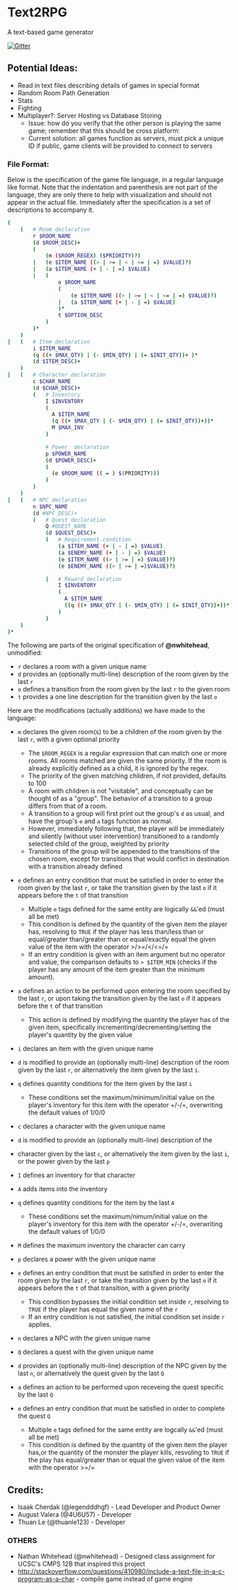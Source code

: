 # Text2RPG

A text-based game generator

[![Gitter](https://badges.gitter.im/legendddhgf_Text2RPG/Lobby.svg)](https://gitter.im/legendddhgf_Text2RPG/Lobby?utm_source=badge&utm_medium=badge&utm_campaign=pr-badge)

## Potential Ideas:

- Read in text files describing details of games in special format
- Random Room Path Generation
- Stats
- Fighting
- Multiplayer?: Server Hosting vs Database Storing
    - Issue: how do you verify that the other person is playing the same game; remember that this should be cross platform:
    - Current solution: all games function as servers, must pick a unique ID if public, game clients will be provided to connect to servers

### File Format:

Below is the specification of the game file language, in a regular language like format. Note that the indentation and parenthesis are not part of the language, they are only there to help with visualization and should not appear in the actual file. Immediately after the specification is a set of descriptions to accompany it.

```sh
(
    (   # Room declaration
        r $ROOM_NAME
        (d $ROOM_DESC)+
        (
            (m ($ROOM_REGEX) ($PRIORITY)?)
        |   (e $ITEM_NAME ((> | >= | < | <= | =) $VALUE)?)
        |   (a $ITEM_NAME (+ | - | =) $VALUE)
        |   (
                o $ROOM_NAME
				(
					(e $ITEM_NAME ((> | >= | < | <= | =) $VALUE)?)
				|	(a $ITEM_NAME (+ | - | =) $VALUE)
				)*
                t $OPTION_DESC
            )
        )*
    )
|   (   # Item declaration
        i $ITEM_NAME
        (q ((+ $MAX_QTY) | (- $MIN_QTY) | (= $INIT_QTY))+ )*
        (d $ITEM_DESC)+
    )
|   (   # Character declaration
        c $CHAR_NAME
        (d $CHAR_DESC)+
        (   # Inventory
            I $INVENTORY
            (
              A $ITEM_NAME
              (q ((+ $MAX_QTY | (- $MIN_QTY) | (= $INIT_QTY))+))*
              M $MAX_INV
            )

            # Power  declaration
            p $POWER_NAME
            (d $POWER_DESC)+
            (
              (e $ROOM_NAME (( = ) $(PRIORITY)))
            )
        )
    )
|   (   # NPC declaration
        n $NPC_NAME
        (d #NPC_DESC)+
        (   # Quest declaration
            Q #QUEST_NAME
            (d $QUEST_DESC)+
            (   # Requirement condition
                (a $ITEM_NAME (+ | - | =) $VALUE)
                (a $ENEMY_NAME (+ | - | =) $VALUE)
                (e $ITEM_NAME ((> | >= | =) $VALUE)?)
                (e $ENEMY_NAME ((> | >= | =)$VALUE)?)

            |   # Reward declaration
                I $INVENTORY
                (
                  A $ITEM_NAME
                  ((q ((+ $MAX_QTY | (- $MIN_QTY) | (= $INIT_QTY))+))*)
                )
            )
    )
)*
```

The following are parts of the original specification of **@nwhitehead**, unmodified:

- `r` declares a room with a given unique name
- `d` provides an (optionally multi-line) description of the room given by the last `r`
- `o` defines a transition from the room given by the last `r` to the given room
- `t` provides a one line description for the transition given by the last `o`

Here are the modifications (actually additions) we have made to the language:

- `m` declares the given room(s) to be a children of the room given by the last `r`, with a given optional priority
    - The `$ROOM_REGEX` is a regular expression that can match one or more rooms. All rooms matched are given the same priority. If the room is already explicitly defined as a child, it is ignored by the regex.
    - The priority of the given matching children, if not provided, defaults to  100
    - A room with children is not "visitable", and conceptually can be thought of as a "group". The behavior of a transition to a group differs from that of a room.
    - A transition to a group will first print out the group's `d` as usual, and have the group's `e` and `a` tags function as normal.
    - However, immediately following that, the player will be immediately and silently (without user intervention) transitioned to a randomly selected child of the group, weighted by priority
    - Transitions of the group will be appended to the transitions of the chosen room, except for transitions that would conflict in destination with a transition already defined
- `e` defines an entry condition that must be satisfied in order to enter the room given by the last `r`, or take the transition given by the last `o` if it appears before the `t` of that transition
    - Multiple `e` tags defined for the same entity are logically `&&`'ed (must all be met)
    - This condition is defined by the quantity of the given item the player has, resolving to `TRUE` if the player has less than/less than or equal/greater than/greater than or equal/exactly equal the given value of the item with the operator >/>=/</<=/=
    - If an entry condition is given with an item argument but no operator and  value, the comparison defaults to `> $ITEM_MIN` (checks if the player has  any amount of the item greater than the minimum amount).
- `a` defines an action to be performed upon entering the room specified by the last `r`, or upon taking the transition given by the last `o` if it appears before the `t` of that transition

    - This action is defined by modifying the quantity the player has of the given item, specifically incrementing/decrementing/setting the player's quantity by the given value
- `i` declares an item with the given unique name
- `d` is modified to provide an (optionally multi-line) description of the room given by the last `r`, or alternatively the item given by the last `i`.
- `q` defines quantity conditions for the item given by the last `i`
    - These conditions set the maximum/minimum/initial value on the player's inventory for this item with the operator +/-/=, overwriting the default values of 1/0/0

- `c` declares a character  with the given unique name
- `d` is modified to provide an (optionally multi-line) description of the
- character  given by the last `c`, or alternatively the item given by the last `i`, or the power given by the last `p`
- `I` defines an inventory for that character
- `A` adds items into the inventory
- `q` defines quantity conditions for the item by the last `A`
    - These conditions set the maximum/nimum/initial value on the player's inventory for this item with the operator +/-/=, overwriting the default values of 1/0/0
- `M` defines the maximum inventory the character can carry
- `p` declares a power with the given unique name
- `e` defines an entry condition that must be satisfied in order to enter the room given by the last `r`, or take the transition given by the last `o` if it appears before the `t` of that transition, with a given priority
    - This condition bypasses the initial condition set inside `r`,  resolving to `TRUE` if the player has equal the given name of the `r`
    - If an entry condition is not satisfied, the initial condition set inside `r` applies.

- `n` declares a NPC with the given unique name
- `Q` declares a quest with the given unique name
- `d` provides an (optionally multi-line) description of the NPC given by the last `n`, or alternatively the quest given by the last `Q`
- `a` defines an action to be performed upon receveing the quest specific by the last `Q`
- `e` defines an entry condition that must be satisfied in order to complete the quest `Q`
    - Multiple `e` tags defined for the same entity are logcally `&&`'ed (must all be met)
    - This condition is defined by the quantity of the given item the player has,or the quantity of the monster the player kills, resvoling to `TRUE` if the play has equal/greater than or equal the given value of the item with the operator >=/=

## Credits:
- Isaak Cherdak (@legendddhgf) - Lead Developer and Product Owner
- August Valera (@4U6U57) - Developer
- Thuan Le (@thuanle123) - Developer

### OTHERS
- Nathan Whitehead (@nwhitehead) - Designed class assignment for UCSC's CMPS 12B that inspired this project
- http://stackoverflow.com/questions/410980/include-a-text-file-in-a-c-program-as-a-char - compile game instead of game engine
